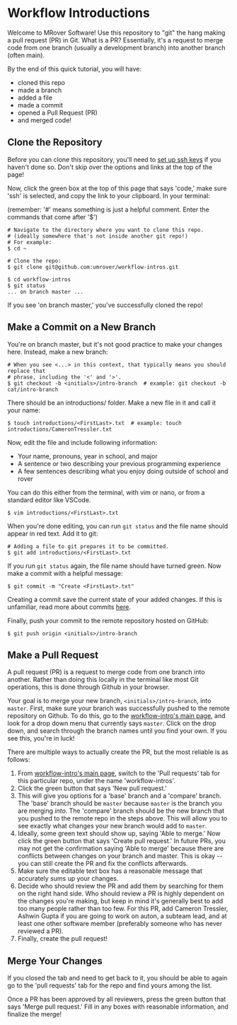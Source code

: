 # Workflow Introductions

Welcome to MRover Software! Use this repository to "git" the hang making a pull request (PR) in Git. What is a PR? Essentially, it's a request to merge code from one branch (usually a development branch) into another branch (often main).

By the end of this quick tutorial, you will have:
* cloned this repo
* made a branch
* added a file
* made a commit
* opened a Pull Request (PR)
* and merged code!

## Clone the Repository

Before you can clone this repository, you'll need to [set up ssh keys](https://docs.github.com/en/authentication/connecting-to-github-with-ssh/adding-a-new-ssh-key-to-your-github-account) if you haven't done so. Don't skip over the options and links at the top of the page!

Now, click the green box at the top of this page that says 'code,' make sure 'ssh' is selected, and copy the link to your clipboard. In your terminal:

(remember: '#' means something is just a helpful comment. Enter the commands that come after '$')

    # Navigate to the directory where you want to clone this repo.
    # (ideally somewhere that's not inside another git repo!)
    # For example:
    $ cd ~

    # Clone the repo:
    $ git clone git@github.com:umrover/workflow-intros.git

    $ cd workflow-intros
    $ git status
    ... on branch master ...

If you see 'on branch master,' you've successfully cloned the repo!

## Make a Commit on a New Branch

You're on branch master, but it's not good practice to make your changes here. Instead, make a new branch:

    # When you see <...> in this context, that typically means you should replace that
    # phrase, including the '<' and '>'.
    $ git checkout -b <initials>/intro-branch  # example: git checkout -b cat/intro-branch

There should be an introductions/ folder. Make a new file in it and call it your name:

    $ touch introductions/<FirstLast>.txt  # example: touch introductions/CameronTressler.txt

Now, edit the file and include following information:
 * Your name, pronouns, year in school, and major
 * A sentence or two describing your previous programming experience
 * A few sentences describing what you enjoy doing outside of school and rover

You can do this either from the terminal, with vim or nano, or from a standard editor like VSCode.

    $ vim introductions/<FirstLast>.txt

When you're done editing, you can run `git status` and the file name should appear in red text. Add it to git:

    # Adding a file to git prepares it to be committed.
    $ git add introductions/<FirstLast>.txt

If you run `git status` again, the file name should have turned green. Now make a commit with a helpful message:

    $ git commit -m "Create <FirstLast>.txt"

Creating a commit save the current state of your added changes. If this is unfamiliar, read more about commits [here](https://github.com/git-guides/git-commit).

Finally, push your commit to the remote repository hosted on GitHub:

    $ git push origin <initials>/intro-branch

## Make a Pull Request

A pull request (PR) is a request to merge code from one branch into another. Rather than doing this locally in the terminal like most Git operations, this is done through Github in your browser.

Your goal is to merge your new branch, `<initials>/intro-branch`, into `master`. First, make sure your branch was successfully pushed to the remote repository on Github. To do this, go to the [workflow-intro's main page](https://github.com/umrover/workflow-intros), and look for a drop down menu that currently says `master`. Click on the drop down, and search through the branch names until you find your own. If you see this, you're in luck!

There are multiple ways to actually create the PR, but the most reliable is as follows:

 1. From [workflow-intro's main page](https://github.com/umrover/workflow-intros), switch to the 'Pull requests' tab for this particular repo, under the name 'workflow-intros'.
 2. Click the green button that says 'New pull request.'
 3. This will give you options for a 'base' branch and a 'compare' branch. The 'base' branch should be `master` because `master` is the branch you are merging *into*. The 'compare' branch should be the new branch that you pushed to the remote repo in the steps above. This will allow you to see exactly what changes your new branch would add to `master`.
 4. Ideally, some green text should show up, saying 'Able to merge.' Now click the green button that says 'Create pull request.' In future PRs, you may not get the confirmation saying 'Able to merge' because there are conflicts between changes on your branch and master. This is okay -- you can still create the PR and fix the conflicts afterwards.
 5. Make sure the editable text box has a reasonable message that accurately sums up your changes.
 6. Decide who should review the PR and add them by searching for them on the right hand side. Who should review a PR is highly dependent on the changes you're making, but keep in mind it's generally best to add too many people rather than too few. For this PR, add Cameron Tressler, Ashwin Gupta if you are going to work on auton, a subteam lead, and at least one other software member (preferably someone who has never reviewed a PR).
 7. Finally, create the pull request!

## Merge Your Changes
If you closed the tab and need to get back to it, you should be able to again go to the 'pull requests' tab for the repo and find yours among the list.

Once a PR has been approved by all reviewers, press the green button that says 'Merge pull request.' Fill in any boxes with reasonable information, and finalize the merge!
